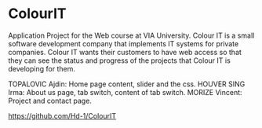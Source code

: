 # ColourIT
Application Project for the Web course at VIA University. Colour IT is a small software development company that implements IT systems for private companies. Colour IT wants their customers to have web access so that they can see the status and progress of the projects that Colour IT is developing for them. 

TOPALOVIC Ajdin: Home page content, slider and the css.
HOUVER SING Irma: About us page, tab switch, content of tab switch.
MORIZE Vincent: Project and contact page.

https://github.com/Hd-1/ColourIT